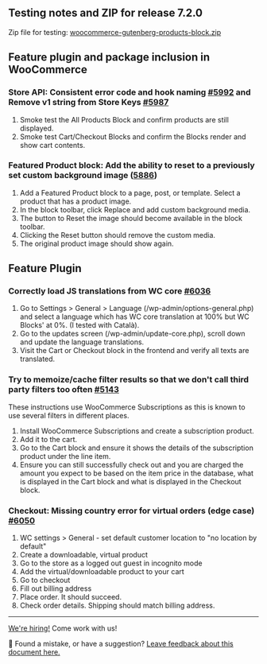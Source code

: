 ## Testing notes and ZIP for release 7.2.0

Zip file for testing: [woocommerce-gutenberg-products-block.zip](https://github.com/woocommerce/woocommerce-gutenberg-products-block/files/8245571/woocommerce-gutenberg-products-block.zip)

## Feature plugin and package inclusion in WooCommerce

### Store API: Consistent error code and hook naming [#5992](https://github.com/woocommerce/woocommerce-gutenberg-products-block/pull/5992) and Remove v1 string from Store Keys [#5987](https://github.com/woocommerce/woocommerce-gutenberg-products-block/pull/5987)

1. Smoke test the All Products Block and confirm products are still displayed.
2. Smoke test Cart/Checkout Blocks and confirm the Blocks render and show cart contents.

### Featured Product block: Add the ability to reset to a previously set custom background image ([5886](https://github.com/woocommerce/woocommerce-gutenberg-products-block/pull/5886))

1. Add a Featured Product block to a page, post, or template. Select a product that has a product image.
2. In the block toolbar, click Replace and add custom background media.
3. The button to Reset the image should become available in the block toolbar.
4. Clicking the Reset button should remove the custom media.
5. The original product image should show again.

## Feature Plugin

### Correctly load JS translations from WC core [#6036](https://github.com/woocommerce/woocommerce-gutenberg-products-block/pull/6036)

1. Go to Settings > General > Language (/wp-admin/options-general.php) and select a language which has WC core translation at 100% but WC Blocks' at 0%. (I tested with Català).
2. Go to the updates screen (/wp-admin/update-core.php), scroll down and update the language translations.
3. Visit the Cart or Checkout block in the frontend and verify all texts are translated.

### Try to memoize/cache filter results so that we don't call third party filters too often [#5143](https://github.com/woocommerce/woocommerce-gutenberg-products-block/pull/5143)

These instructions use WooCommerce Subscriptions as this is known to use several filters in different places.

1. Install WooCommerce Subscriptions and create a subscription product.
2. Add it to the cart.
3. Go to the Cart block and ensure it shows the details of the subscription product under the line item.
4. Ensure you can still successfully check out and you are charged the amount you expect to be based on the item price in the database, what is displayed in the Cart block and what is displayed in the Checkout block.

### Checkout: Missing country error for virtual orders (edge case) [#6050](https://github.com/woocommerce/woocommerce-gutenberg-products-block/pull/6050)

1. WC settings > General - set default customer location to "no location by default"
2. Create a downloadable, virtual product
3. Go to the store as a logged out guest in incognito mode
4. Add the virtual/downloadable product to your cart
5. Go to checkout
6. Fill out billing address
7. Place order. It should succeed.
8. Check order details. Shipping should match billing address.

<!-- FEEDBACK -->

---

[We're hiring!](https://woocommerce.com/careers/) Come work with us!

🐞 Found a mistake, or have a suggestion? [Leave feedback about this document here.](https://github.com/woocommerce/woocommerce-gutenberg-products-block/issues/new?assignees=&labels=type%3A+documentation&template=--doc-feedback.md&title=Feedback%20on%20./docs/testing/releases/720.md)

<!-- /FEEDBACK -->

